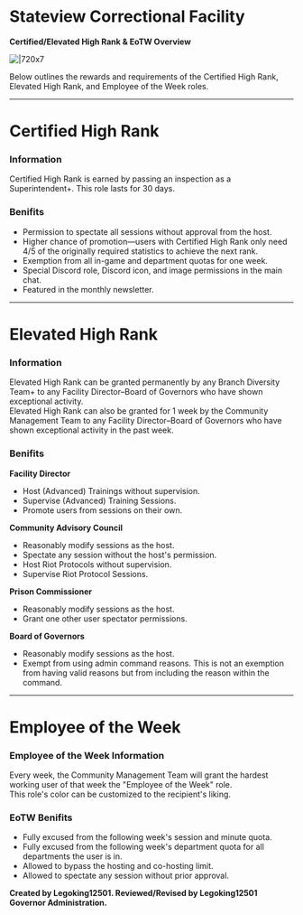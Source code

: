 # **Stateview Correctional Facility**
**Certified/Elevated High Rank & EoTW Overview**

![|720x7](upload://dKMei7dM4sB9JlFMy9V7oxqKAb "short line")

Below outlines the rewards and requirements of the Certified High Rank, Elevated High Rank, and Employee of the Week roles.

---

# **Certified High Rank**
### **Information**
Certified High Rank is earned by passing an inspection as a Superintendent+. This role lasts for 30 days.

### **Benifits**
* Permission to spectate all sessions without approval from the host.  
* Higher chance of promotion—users with Certified High Rank only need 4/5 of the originally required statistics to achieve the next rank.  
* Exemption from all in-game and department quotas for one week.  
* Special Discord role, Discord icon, and image permissions in the main chat.  
* Featured in the monthly newsletter.

---

# **Elevated High Rank**
### **Information**
Elevated High Rank can be granted permanently by any Branch Diversity Team+ to any Facility Director–Board of Governors who have shown exceptional activity.  
Elevated High Rank can also be granted for 1 week by the Community Management Team to any Facility Director–Board of Governors who have shown exceptional activity in the past week.

### **Benifits**
**Facility Director**
* Host (Advanced) Trainings without supervision.  
* Supervise (Advanced) Training Sessions.  
* Promote users from sessions on their own.

**Community Advisory Council**
* Reasonably modify sessions as the host.  
* Spectate any session without the host's permission.  
* Host Riot Protocols without supervision.  
* Supervise Riot Protocol Sessions.

**Prison Commissioner**
* Reasonably modify sessions as the host.  
* Grant one other user spectator permissions.

**Board of Governors**
* Reasonably modify sessions as the host.  
* Exempt from using admin command reasons. This is not an exemption from having valid reasons but from including the reason within the command.

---

# **Employee of the Week**
### **Employee of the Week Information**
Every week, the Community Management Team will grant the hardest working user of that week the "Employee of the Week" role.  
This role's color can be customized to the recipient's liking.

### **EoTW Benifits**
* Fully excused from the following week's session and minute quota.  
* Fully excused from the following week's department quota for all departments the user is in.
* Allowed to bypass the hosting and co-hosting limit.
* Allowed to spectate any session without prior approval.

**Created by Legoking12501. Reviewed/Revised by Legoking12501 Governor Administration.**
